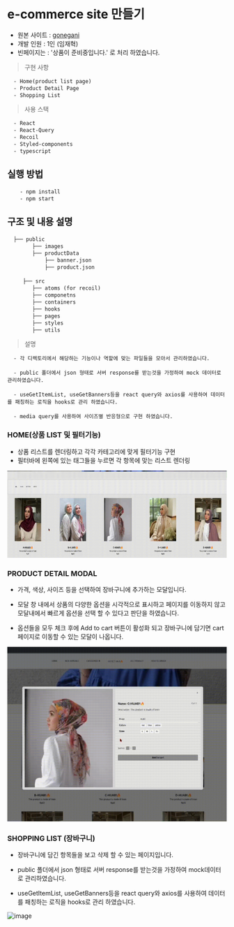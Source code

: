 # e-commerce site 만들기

- 원본 사이트 : [gonegani](https://gonegani.id/home)
- 개발 인원 : 1인 (임재혁)
- 빈페이지는 : '상품이 준비중입니다.' 로 처리 하였습니다.

> 구현 사항

      - Home(product list page)
      - Product Detail Page
      - Shopping List

> 사용 스택

      - React
      - React-Query
      - Recoil
      - Styled-components
      - typescript

## 실행 방법

```
    - npm install
    - npm start
```

## 구조 및 내용 설명

      ├── public
            ├── images
            ├── productData
                ├── banner.json
                ├── product.json

         ├── src
            ├── atoms (for recoil)
            ├── componetns
            ├── containers
            ├── hooks
            ├── pages
            ├── styles
            ├── utils

> 설명

      - 각 디렉토리에서 해당하는 기능이나 역할에 맞는 파일들을 모아서 관리하였습니다.

      - public 폴더에서 json 형태로 서버 response를 받는것을 가정하여 mock 데이터로 관리하였습니다.

      - useGetItemList, useGetBanners등을 react query와 axios를 사용하여 데이터를 패칭하는 로직을 hooks로 관리 하였습니다.

      - media query를 사용하여 사이즈별 반응형으로 구현 하였습니다.

### HOME(상품 LIST 및 필터기능)

- 상품 리스트를 렌더링하고 각각 카테고리에 맞게 필터기능 구현
- 필터바에 왼쪽에 있는 태그들을 누르면 각 항목에 맞는 리스트 렌더링

<img src="https://github.com/Jaehyuksssss/team-fresh-term-project/blob/master/public/Images/Filter.gif?raw=true"  width="642" height="200" alt="image">

### PRODUCT DETAIL MODAL

- 가격, 색상, 사이즈 등을 선택하여 장바구니에 추가하는 모달입니다.

- 모달 창 내에서 상품의 다양한 옵션을 시각적으로 표시하고 페이지를 이동하지 않고 모달내에서 빠르게 옵션을 선택 할 수 있다고 판단을 하였습니다.

- 옵션들을 모두 체크 후에 Add to cart 버튼이 활성화 되고 장바구니에 담기면 cart페이지로 이동할 수 있는 모달이 나옵니다.

<img src="https://github.com/Jaehyuksssss/team-fresh-term-project/blob/master/public/Images/Detail.gif?raw=true" width="642" height="400" alt="image">

### SHOPPING LIST (장바구니)

- 장바구니에 담긴 항목들을 보고 삭제 할 수 있는 페이지입니다.

- public 폴더에서 json 형태로 서버 response를 받는것을 가정하여 mock데이터로 관리하였습니다.

- useGetItemList, useGetBanners등을 react query와 axios를 사용하여 데이터를 패칭하는 로직을 hooks로 관리 하였습니다.

<img src="https://github.com/Jaehyuksssss/team-fresh-term-project/blob/master/public/Images/shopping.gif?raw=true" width="642" height="400" alt="image">
